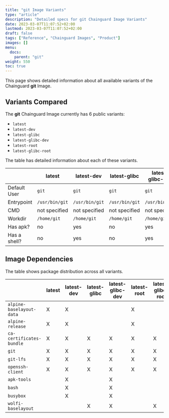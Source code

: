 ```yaml
---
title: "git Image Variants"
type: "article"
description: "Detailed specs for git Chainguard Image Variants"
date: 2023-03-07T11:07:52+02:00
lastmod: 2023-03-07T11:07:52+02:00
draft: false
tags: ["Reference", "Chainguard Images", "Product"]
images: []
menu:
  docs:
    parent: "git"
weight: 550
toc: true
---
```


This page shows detailed information about all available variants of the Chainguard **git** Image.

## Variants Compared
The **git** Chainguard Image currently has 6 public variants: 

- `latest`
- `latest-dev`
- `latest-glibc`
- `latest-glibc-dev`
- `latest-root`
- `latest-glibc-root`

The table has detailed information about each of these variants.

|              | latest         | latest-dev     | latest-glibc   | latest-glibc-dev | latest-root    | latest-glibc-root |
|--------------|----------------|----------------|----------------|------------------|----------------|-------------------|
| Default User | `git`          | `git`          | `git`          | `git`            | `root`         | `root`            |
| Entrypoint   | `/usr/bin/git` | `/usr/bin/git` | `/usr/bin/git` | `/usr/bin/git`   | `/usr/bin/git` | `/usr/bin/git`    |
| CMD          | not specified  | not specified  | not specified  | not specified    | not specified  | not specified     |
| Workdir      | `/home/git`    | `/home/git`    | `/home/git`    | `/home/git`      | `/home/git`    | `/home/git`       |
| Has apk?     | no             | yes            | no             | yes              | no             | no                |
| Has a shell? | no             | yes            | no             | yes              | no             | no                |

## Image Dependencies
The table shows package distribution across all variants.

|                          | latest | latest-dev | latest-glibc | latest-glibc-dev | latest-root | latest-glibc-root |
|--------------------------|--------|------------|--------------|------------------|-------------|-------------------|
| `alpine-baselayout-data` | X      | X          |              |                  | X           |                   |
| `alpine-release`         | X      | X          |              |                  | X           |                   |
| `ca-certificates-bundle` | X      | X          | X            | X                | X           | X                 |
| `git`                    | X      | X          | X            | X                | X           | X                 |
| `git-lfs`                | X      | X          | X            | X                | X           | X                 |
| `openssh-client`         | X      | X          | X            | X                | X           | X                 |
| `apk-tools`              |        | X          |              | X                |             |                   |
| `bash`                   |        | X          |              | X                |             |                   |
| `busybox`                |        | X          |              | X                |             |                   |
| `wolfi-baselayout`       |        |            | X            | X                |             | X                 |

